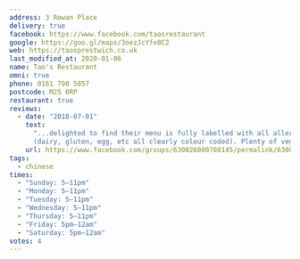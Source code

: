 ```yaml
---
address: 3 Rowan Place
delivery: true
facebook: https://www.facebook.com/taosrestaurant
google: https://goo.gl/maps/3oezJcYfe8C2
web: https://taosprestwich.co.uk
last_modified_at: 2020-01-06
name: Tao's Restaurant
omni: true
phone: 0161 798 5857
postcode: M25 0RP
restaurant: true
reviews:
  - date: "2018-07-01"
    text:
      "...delighted to find their menu is fully labelled with all allergen info
      (dairy, gluten, egg, etc all clearly colour coded). Plenty of vegan options.."
    url: https://www.facebook.com/groups/630026080708145/permalink/630038250706928/
tags:
  - chinese
times:
  - "Sunday: 5–11pm"
  - "Monday: 5–11pm"
  - "Tuesday: 5–11pm"
  - "Wednesday: 5–11pm"
  - "Thursday: 5–11pm"
  - "Friday: 5pm–12am"
  - "Saturday: 5pm–12am"
votes: 4
---
```

